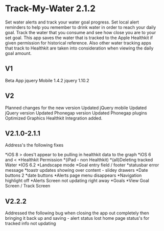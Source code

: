 Track-My-Water
2.1.2
==============
Set water alerts and track your water goal progress. Set local alert reminders to help you remember to drink water in order to reach your daily goal. Track the water that you consume and see how close you are to your set goal. This app saves the water that is tracked to the Apple Healthkit if given permission for historical reference. Also other water tracking apps that track to Healthkit are taken into consideration when viewing the daily goal amount.


## V1 ###
Beta App 
jquery Mobile 1.4.2
jquery 1.10.2

## V2 ###
Planned changes for the new version
Updated jQuery mobile 
Updated jQuery version
Updated Phonegap version
Updated Phonegap plugins
Optimized Graphics
Healthkit Integration added.

## V2.1.0-2.1.1 ##
Address's the following fixes

*iOS 8 > does't appear to be pulling in healthkit data to the graph
*iOS 6 and <
*Healthkit Permission
*(iPad - non Healthkit)
*(all)Deleting tracked Water
*IOS 6.2
*Landscape mode
*Goal entry field / footer
*statusbar error message
*toastr updates showing over content - slidey drawers
*Date buttons 2
*date buttons
*Alerts page menu disappears
*Navigation highlight off
*Alerts Screen not updating right away
*Goals
*View Goal Screen / Track Screen

## V2.2.2
Addressed the following
bug when closing the app out completely then bringing it back up and saving - alert status lost
home page status's for tracked info not updating
